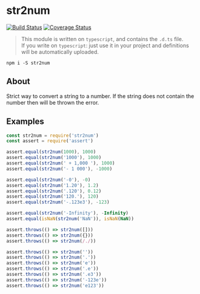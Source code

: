 # str2num

[![Build Status](https://travis-ci.org/nskazki/str2num.svg)](https://travis-ci.org/nskazki/str2num)
[![Coverage Status](https://coveralls.io/repos/github/nskazki/str2num/badge.svg?branch=master)](https://coveralls.io/github/nskazki/str2num)

>This module is written on `typescript`, and contains the `.d.ts` file.
><br>If you write on `typescript`: just use it in your project and definitions will be automatically uploaded.

```
npm i -S str2num
```

## About

Strict way to convert a string to a number.
If the string does not contain the number then will be thrown the error.

## Examples

```js
const str2num = require('str2num')
const assert = require('assert')

assert.equal(str2num(1000), 1000)
assert.equal(str2num('1000'), 1000)
assert.equal(str2num(' + 1,000 '), 1000)
assert.equal(str2num('- 1 000'), -1000)

assert.equal(str2num('-0'), -0)
assert.equal(str2num('1.20'), 1.2)
assert.equal(str2num('.120'), 0.12)
assert.equal(str2num('120.'), 120)
assert.equal(str2num('-.123e3'), -123)

assert.equal(str2num('-Infinity'), -Infinity)
assert.equal(isNaN(str2num('NaN')), isNaN(NaN))

assert.throws(() => str2num([]))
assert.throws(() => str2num({}))
assert.throws(() => str2num(/./))

assert.throws(() => str2num(''))
assert.throws(() => str2num('.'))
assert.throws(() => str2num('e'))
assert.throws(() => str2num('.e'))
assert.throws(() => str2num('.e3'))
assert.throws(() => str2num('-123e'))
assert.throws(() => str2num('e123'))
```
